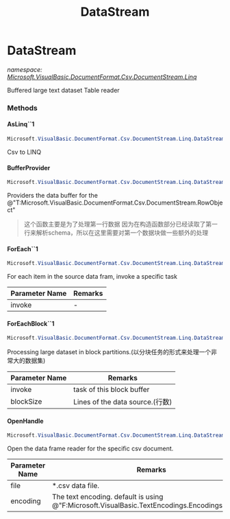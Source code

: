 ﻿---
title: DataStream
---

# DataStream
_namespace: [Microsoft.VisualBasic.DocumentFormat.Csv.DocumentStream.Linq](N-Microsoft.VisualBasic.DocumentFormat.Csv.DocumentStream.Linq.html)_

Buffered large text dataset Table reader



### Methods

#### AsLinq``1
```csharp
Microsoft.VisualBasic.DocumentFormat.Csv.DocumentStream.Linq.DataStream.AsLinq``1
```
Csv to LINQ

#### BufferProvider
```csharp
Microsoft.VisualBasic.DocumentFormat.Csv.DocumentStream.Linq.DataStream.BufferProvider
```
Providers the data buffer for the @"T:Microsoft.VisualBasic.DocumentFormat.Csv.DocumentStream.RowObject"
> 
>  这个函数主要是为了处理第一行数据
>  因为在构造函数部分已经读取了第一行来解析schema，所以在这里需要对第一个数据块做一些额外的处理
>  

#### ForEach``1
```csharp
Microsoft.VisualBasic.DocumentFormat.Csv.DocumentStream.Linq.DataStream.ForEach``1(System.Action{``0})
```
For each item in the source data fram, invoke a specific task

|Parameter Name|Remarks|
|--------------|-------|
|invoke|-|


#### ForEachBlock``1
```csharp
Microsoft.VisualBasic.DocumentFormat.Csv.DocumentStream.Linq.DataStream.ForEachBlock``1(System.Action{``0[]},System.Int32)
```
Processing large dataset in block partitions.(以分块任务的形式来处理一个非常大的数据集)

|Parameter Name|Remarks|
|--------------|-------|
|invoke|task of this block buffer|
|blockSize|Lines of the data source.(行数)|


#### OpenHandle
```csharp
Microsoft.VisualBasic.DocumentFormat.Csv.DocumentStream.Linq.DataStream.OpenHandle(System.String,System.Text.Encoding)
```
Open the data frame reader for the specific csv document.

|Parameter Name|Remarks|
|--------------|-------|
|file|*.csv data file.|
|encoding|The text encoding. default is using @"F:Microsoft.VisualBasic.TextEncodings.Encodings.Default"|



